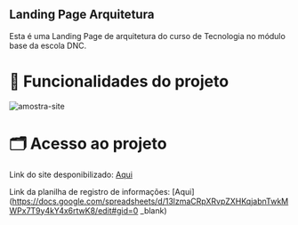 ## Landing Page Arquitetura

Esta é uma Landing Page de arquitetura do curso de Tecnologia no módulo base da escola DNC.

#  📃  Funcionalidades do projeto

![amostra-site](https://github.com/yancvlt/landing-page-arquitetura/assets/109632704/45c1c216-a346-4d4e-a760-909a17a87959)

# 🗂️  Acesso ao projeto

Link do site desponibilizado: [Aqui](https://brilliant-raindrop-6e3e3b.netlify.app/)

Link da planilha de registro de informações: [Aqui](https://docs.google.com/spreadsheets/d/13lzmaCRpXRvpZXHKqjabnTwkMWPx7T9y4kY4x6rtwK8/edit#gid=0 _blank)
